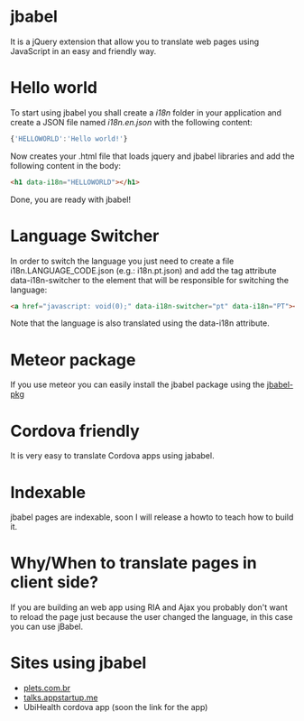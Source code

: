 jbabel
======
It is a jQuery extension that allow you to translate web pages using JavaScript in an easy and friendly way.

Hello world
===========
To start using jbabel you shall create a *i18n* folder in your application and create a JSON file named *i18n.en.json* with the following content:
```javascript
{'HELLOWORLD':'Hello world!'}
```
Now creates your .html file that loads jquery and jbabel libraries and add the following content in the body:
```html
<h1 data-i18n="HELLOWORLD"></h1>
```
Done, you are ready with jbabel!

Language Switcher
=================

In order to switch the language you just need to create a file i18n.LANGUAGE_CODE.json (e.g.: i18n.pt.json) and add the tag attribute data-i18n-switcher to the element that will be responsible for switching the language:
```html
<a href="javascript: void(0);" data-i18n-switcher="pt" data-i18n="PT"></a>
```
Note that the language is also translated using the data-i18n attribute.

Meteor package
================
If you use meteor you can easily install the jbabel package using the [jbabel-pkg](https://atmospherejs.com/package/jbabel-pkg)

Cordova friendly
================
It is very easy to translate Cordova apps using jababel. 

Indexable
=========
jbabel pages are indexable, soon I will release a howto to teach how to build it. 


Why/When to translate pages in client side?
===========================================
If you are building an web app using RIA and Ajax you probably don't want to reload the page just because the user changed the language, in this case you can use jBabel.

Sites using jbabel
==================
* [plets.com.br](http://plets.com.br)
* [talks.appstartup.me](http://talks.appstartup.me)
* UbiHealth cordova app (soon the link for the app)
